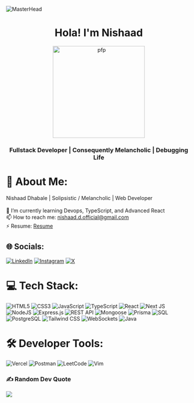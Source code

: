 
![MasterHead](https://preview.redd.it/ignore-for-my-git-v0-a1m991yttwqc1.png?width=1080&crop=smart&auto=webp&s=22df33632164c0a7f0b996394b26e1322f1fe0bd)

<h1 align="center">Hola! I'm Nishaad</h1>
<div align="center">
  <img src="https://i.redd.it/70kxbgclienf1.jpeg" alt="pfp" style="height: 250px;"/>
</div>

<h3 align="center">Fullstack Developer | Consequently Melancholic | Debugging Life</h3>

# 💫 About Me:
<div style="display: flex; align-items: center;">
  <div style="flex: 1;">
    Nishaad Dhabale | Solipsistic / Melancholic | Web Developer<br><br>
    🌱 I’m currently learning Devops, TypeScript, and Advanced React<br>
    📫 How to reach me: <a href="mailto:nishaad.d.official@gmail.com">nishaad.d.official@gmail.com</a><br>
    ⚡ Resume: <a href="https://drive.google.com/file/d/1cMfgdjV8wr6XqRu7v7FiBJazoXItotr_/view?usp=sharing">Resume</a><br>
  </div>
</div>

## 🌐 Socials:
[![LinkedIn](https://img.shields.io/badge/LinkedIn-%230077B5.svg?logo=linkedin&logoColor=white)](https://www.linkedin.com/in/nishaad-dhabale-7a6466298/) 
[![Instagram](https://img.shields.io/badge/Instagram-%23E4405F.svg?logo=Instagram&logoColor=white)](https://www.instagram.com/spud_niko/) 
[![X](https://img.shields.io/badge/X-black.svg?logo=X&logoColor=white)](https://x.com/trynabegeekie)

# 💻 Tech Stack:
![HTML5](https://img.shields.io/badge/html5-%23E34F26.svg?style=for-the-badge&logo=html5&logoColor=white) 
![CSS3](https://img.shields.io/badge/css3-%231572B6.svg?style=for-the-badge&logo=css3&logoColor=white) 
![JavaScript](https://img.shields.io/badge/javascript-%23323330.svg?style=for-the-badge&logo=javascript&logoColor=%23F7DF1E) 
![TypeScript](https://img.shields.io/badge/typescript-%23007ACC.svg?style=for-the-badge&logo=typescript&logoColor=white) 
![React](https://img.shields.io/badge/react-%2320232a.svg?style=for-the-badge&logo=react&logoColor=%2361DAFB) 
![Next JS](https://img.shields.io/badge/Next-black?style=for-the-badge&logo=next.js&logoColor=white) 
![NodeJS](https://img.shields.io/badge/node.js-6DA55F?style=for-the-badge&logo=node.js&logoColor=white) 
![Express.js](https://img.shields.io/badge/express.js-%23404d59.svg?style=for-the-badge&logo=express&logoColor=%2361DAFB) 
![REST API](https://img.shields.io/badge/REST_API-%23FF6F00.svg?style=for-the-badge&logo=swagger&logoColor=white) 
![Mongoose](https://img.shields.io/badge/mongoose-%23aa0000.svg?style=for-the-badge&logo=mongoose&logoColor=white) 
![Prisma](https://img.shields.io/badge/prisma-%233068b7.svg?style=for-the-badge&logo=prisma&logoColor=white) 
![SQL](https://img.shields.io/badge/SQL-%23007ACC.svg?style=for-the-badge&logo=mysql&logoColor=white) 
![PostgreSQL](https://img.shields.io/badge/PostgreSQL-%23316192.svg?style=for-the-badge&logo=postgresql&logoColor=white) 
![Tailwind CSS](https://img.shields.io/badge/Tailwind-%2338B2AC.svg?style=for-the-badge&logo=tailwind-css&logoColor=white) 
![WebSockets](https://img.shields.io/badge/WebSockets-%23f6df0f.svg?style=for-the-badge&logo=websocket&logoColor=000000) 
![Java](https://img.shields.io/badge/Java-%23ED8B00.svg?style=for-the-badge&logo=openjdk&logoColor=white)

# 🛠 Developer Tools:
![Vercel](https://img.shields.io/badge/Vercel-%23000000.svg?style=for-the-badge&logo=vercel&logoColor=white) 
![Postman](https://img.shields.io/badge/Postman-%23FF6C37.svg?style=for-the-badge&logo=postman&logoColor=white) 
![LeetCode](https://img.shields.io/badge/LeetCode-%23FFA116.svg?style=for-the-badge&logo=leetcode&logoColor=white) 
![Vim](https://img.shields.io/badge/Vim-%23141914.svg?style=for-the-badge&logo=vim&logoColor=green) 

<!-- # 📊 GitHub Stats:
![](https://github-readme-stats.vercel.app/api?username=your-github-username&theme=shadow_blue&hide_border=true&include_all_commits=true&count_private=true)<br/>
![](https://github-readme-streak-stats.herokuapp.com/?user=your-github-username&theme=shadow_blue&hide_border=true)<br/>
![](https://github-readme-stats.vercel.app/api/top-langs/?username=your-github-username&theme=shadow_blue&hide_border=true&include_all_commits=true&count_private=true&layout=compact)

-->

### ✍️ Random Dev Quote
![](https://quotes-github-readme.vercel.app/api?type=horizontal&theme=tokyonight)

<!--
**NishaadDhabale/NishaadDhabale** is a ✨ _special_ ✨ repository because its `README.md` (this file) appears on your GitHub profile.

Here are some ideas to get you started:

- 🔭 I’m currently working on ...
- 🌱 I’m currently learning ...
- 👯 I’m looking to collaborate on ...
- 🤔 I’m looking for help with ...
- 💬 Ask me about ...
- 📫 How to reach me: ...
- 😄 Pronouns: ...
- ⚡ Fun fact: ...
-->
